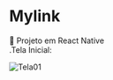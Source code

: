 # Mylink
:iphone: Projeto em React Native    
.Tela Inicial:                                                                                                   

![Tela01](https://user-images.githubusercontent.com/61321277/120541327-1f3a8c80-c3c0-11eb-9f17-880ae84cc442.jpeg)
